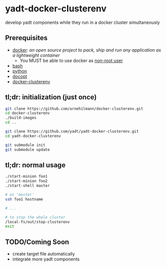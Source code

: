 yadt-docker-clusterenv
======================

develop yadt components while they run in a docker cluster simultaneously

Prerequisites
-------------

* [docker](https://www.docker.io/): *an open source project to pack, ship and run any application as a lightweight container*
    * You MUST be able to use docker as [non-root user](http://docs.docker.io/en/latest/use/basics/#why-sudo)
* [bash](http://www.gnu.org/software/bash/)
* [python](http://www.python.org/)
* [docopt](http://docopt.org/)
* [docker-clusterenv](https://github.com/arnehilmann/docker-clusterenv.git)


tl;dr: initialization (just once)
---------------------------------

```bash
git clone https://github.com/arnehilmann/docker-clusterenv.git
cd docker-clusterenv
./build-images
cd ..

git clone https://github.com/yadt/yadt-docker-clusterenv.git
cd yadt-docker-clusterenv

git submodule init
git submodule update
```

tl;dr: normal usage
-------------------

```bash
./start-minion foo1
./start-minion foo2
./start-shell master

# on 'master'
ssh foo1 hostname

# ...

# to stop the whole cluster
/local-fs/out/stop-clusterenv
exit
```

TODO/Coming Soon
----------------

* create target file automatically
* integrate more yadt components

